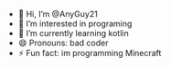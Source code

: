 - 👋 Hi, I’m @AnyGuy21
- 👀 I’m interested in programing
- 🌱 I’m currently learning kotlin
- 😄 Pronouns: bad coder
- ⚡ Fun fact: im programming Minecraft
